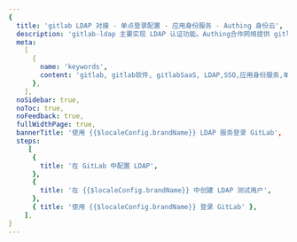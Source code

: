 ```yaml
---
{
  title: 'gitlab LDAP 对接 - 单点登录配置 - 应用身份服务 - Authing 身份云',
  description: 'gitlab-ldap 主要实现 LDAP 认证功能。Authing合作网络提供 gitlab对接，单点登录，SSO，实现应用的快捷登录、免密登录，提升员工办公体验、增强用户体验，增强企业数字化服务水平。',
  meta:
    [
      {
        name: 'keywords',
        content: 'gitlab, gitlab软件, gitlabSaaS, LDAP,SSO,应用身份服务,单点登录配置,Authing身份云',
      },
    ],
  noSidebar: true,
  noToc: true,
  noFeedback: true,
  fullWidthPage: true,
  bannerTitle: '使用 {{$localeConfig.brandName}} LDAP 服务登录 GitLab',
  steps:
     [
      {
        title: '在 GitLab 中配置 LDAP',
      },
      {
        title: '在 {{$localeConfig.brandName}} 中创建 LDAP 测试用户',
      },
      { title: '使用 {{$localeConfig.brandName}} 登录 GitLab' },
    ],
}
---
```


<IntegrationDetail/>
